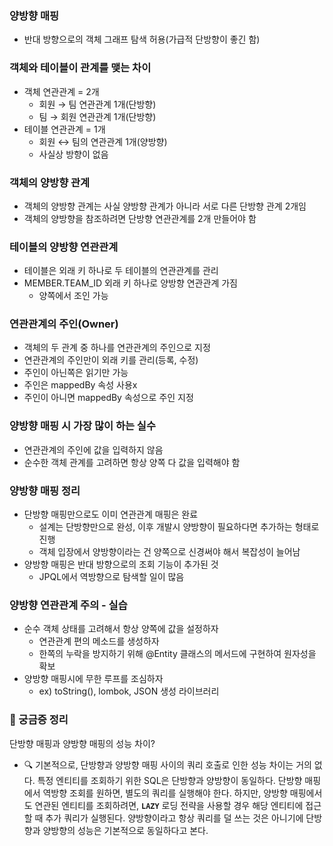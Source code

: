 ### 양방향 매핑

- 반대 방향으로의 객체 그래프 탐색 허용(가급적 단방향이 좋긴 함)

### 객체와 테이블이 관계를 맺는 차이

- 객체 연관관계 = 2개
    - 회원 → 팀 연관관계 1개(단방향)
    - 팀 → 회원 연관관계 1개(단방향)
- 테이블 연관관계 = 1개
    - 회원 ↔ 팀의 연관관계 1개(양방향)
    - 사실상 방향이 없음

### 객체의 양방향 관계

- 객체의 양방향 관계는 사실 양방향 관계가 아니라 서로 다른 단방향 관계 2개임
- 객체의 양방향을 참조하려면 단방향 연관관계를 2개 만들어야 함

### 테이블의 양방향 연관관계

- 테이블은 외래 키 하나로 두 테이블의 연관관계를 관리
- MEMBER.TEAM_ID 외래 키 하나로 양방향 연관관계 가짐
    - 양쪽에서 조인 가능

### 연관관계의 주인(Owner)

- 객체의 두 관계 중 하나를 연관관계의 주인으로 지정
- 연관관계의 주인만이 외래 키를 관리(등록, 수정)
- 주인이 아닌쪽은 읽기만 가능
- 주인은 mappedBy 속성 사용x
- 주인이 아니면 mappedBy 속성으로 주인 지정

### 양방향 매핑 시 가장 많이 하는 실수

- 연관관계의 주인에 값을 입력하지 않음
- 순수한 객체 관계를 고려하면 항상 양쪽 다 값을 입력해야 함

### 양방향 매핑 정리

- 단방향 매핑만으로도 이미 연관관계 매핑은 완료
    - 설계는 단방향만으로 완성, 이후 개발시 양방향이 필요하다면 추가하는 형태로 진행
    - 객체 입장에서 양방향이라는 건 양쪽으로 신경써야 해서 복잡성이 늘어남
- 양방향 매핑은 반대 방향으로의 조회 기능이 추가된 것
    - JPQL에서 역방향으로 탐색할 일이 많음

### 양방향 연관관계 주의 - 실습

- 순수 객체 상태를 고려해서 항상 양쪽에 값을 설정하자
    - 연관관계 편의 메소드를 생성하자
    - 한쪽의 누락을 방지하기 위해 @Entity 클래스의 메서드에 구현하여 원자성을 확보
- 양방향 매핑시에 무한 루프를 조심하자
    - ex) toString(), lombok, JSON 생성 라이브러리

### :seedling: 궁금증 정리

단방향 매핑과 양방향 매핑의 성능 차이?
- :mag: 기본적으로, 단방향과 양방향 매핑 사이의 쿼리 호출로 인한 성능 차이는 거의 없다. 특정 엔티티를 조회하기 위한 SQL은 단방향과 양방향이 동일하다.
단방향 매핑에서 역방향 조회를 원하면, 별도의 쿼리를 실행해야 한다. 하지만, 양방향 매핑에서도 연관된 엔티티를 조회하려면, **`LAZY`** 로딩 전략을 사용할 경우 해당 엔티티에 접근할 때 추가 쿼리가 실행된다.
양방향이라고 항상 쿼리를 덜 쓰는 것은 아니기에 단방향과 양방향의 성능은 기본적으로 동일하다고 본다.
